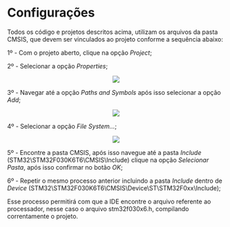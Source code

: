 # Configurações

Todos os código e projetos descritos acima, utilizam os arquivos da pasta CMSIS, que devem ser vinculados ao projeto conforme a sequência abaixo: 

1º - Com o projeto aberto, clique na opção *Project*;

2º - Selecionar a opção *Properties*;
<p align="center">
<img src="https://github.com/user-attachments/assets/3ceacc66-88f6-4462-8e47-ecdfd88fe395">
</p>

3º - Navegar até a opção *Paths and Symbols* após isso selecionar a opção *Add*;
<p align="center">
<img src="https://github.com/user-attachments/assets/1486f9e6-bba0-4c92-88cd-60009e21239d">
</p>

4º - Selecionar a opção *File System...*;
<p align="center">
<img src="https://github.com/user-attachments/assets/fdf2467b-477c-4d7a-9a2a-f3d8c3ee8f7e">
</p>

5º - Encontre a pasta CMSIS, após isso navegue até a pasta *Include* (STM32\STM32F030K6T6\CMSIS\Include) clique na opção *Selecionar Pasta*, após isso confirmar no botão *OK*;

6º - Repetir o mesmo processo anterior incluindo a pasta *Include* dentro de *Device* (STM32\STM32F030K6T6\CMSIS\Device\ST\STM32F0xx\Include);

Esse processo permitirá com que a IDE encontre o arquivo referente ao processador, nesse caso o arquivo stm32f030x6.h, compilando correntamente o projeto.
